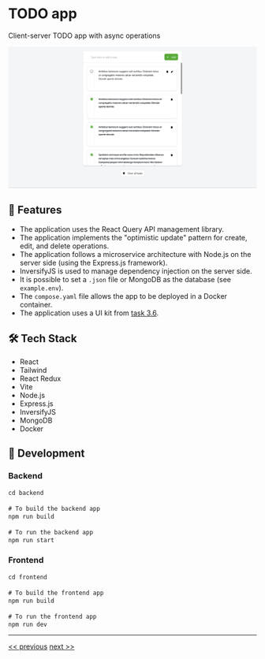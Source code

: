 # TODO app

Client-server TODO app with async operations

![TODO app](./resources/todo-app-ui.png)

## 🌟 Features

- The application uses the React Query API management library.
- The application implements the "optimistic update" pattern for create, edit, and delete operations.
- The application follows a microservice architecture with Node.js on the server side (using the Express.js framework).
- InversifyJS is used to manage dependency injection on the server side.
- It is possible to set a `.json` file or MongoDB as the database (see `example.env`).
- The `compose.yaml` file allows the app to be deployed in a Docker container.
- The application uses a UI kit from [task 3.6](https://github.com/DzmityKozich/courses-react/tree/main/task-3.6).

## 🛠️ Tech Stack

- React
- Tailwind
- React Redux
- Vite
- Node.js
- Express.js
- InversifyJS
- MongoDB
- Docker

## 🦾 Development

### Backend

```
cd backend

# To build the backend app
npm run build

# To run the backend app
npm run start
```

### Frontend

```
cd frontend

# To build the frontend app
npm run build

# To run the frontend app
npm run dev
```

---

[<< previous](https://github.com/DzmityKozich/courses-react/tree/main/task-3.7) [next >>](https://github.com/DzmityKozich/courses-react/tree/main/task-3.9)

